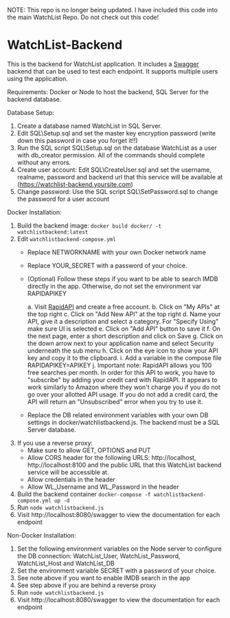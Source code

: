 NOTE: This repo is no longer being updated. I have included this code into the main WatchList Repo. Do not check out this code!

# WatchList-Backend
This is the backend for WatchList application. It includes a [Swagger](https://swagger.io/) backend that can be used to test each endpoint. It supports multiple users using the application.

Requirements: Docker or Node to host the backend, SQL Server for the backend database.

Database Setup:

1. Create a database named WatchList in SQL Server.
1. Edit SQL\Setup.sql and set the master key encryption password (write down this password in case you forget it!!)
1. Run the SQL script SQL\Setup.sql on the database WatchList as a user with db_creator permission. All of the commands should complete without any errors.
1. Create user account: Edit SQL\CreateUser.sql and set the username, realname, password and backend url that this service will be available at (https://watchlist-backend.yoursite.com)
1. Change password: Use the SQL script SQL\SetPassword.sql to change the password for a user account

Docker Installation:

1. Build the backend image: `docker build docker/ -t watchlistbackend:latest`
1. Edit `watchlistbackend-compose.yml`
   - Replace NETWORKNAME with your own Docker network name
   - Replace YOUR_SECRET with a password of your choice.
   - (Optional) Follow these steps if you want to be able to search IMDB directly in the app. Otherwise, do not set the environment var RAPIDAPIKEY
   
     a. Visit [RapidAPI](rapidapi.com) and create a free account.
     b. Click on "My APIs" at the top right
     c. Click on "Add New API" at the top right
     d. Name your API, give it a description and select a category. For "Specify Using" make sure UI is selected
     e. Click on "Add API" button to save it
     f. On the next page, enter a short description and click on Save
     g. Click on the down arrow next to your application name and select Security underneath the sub menu
     h. Click on the eye icon to show your API key and copy it to the clipboard.
     i. Add a variable in the compose file RAPIDAPIKEY=APIKEY
     j. Important note: RapidAPI allows you 100 free searches per month. In order for this API to work, you have to "subscribe" by adding your credit card with RapidAPI. It appears to work similarly to Amazon where they won't charge you if you do not go over your allotted API usage. If you do not add a credit card, the API will return an "Unsubscribed" error when you try to use it.
   - Replace the DB related environment variables with your own DB settings in docker/watchlistbackend.js. The backend must be a SQL Server database.
1. If you use a reverse proxy:
   - Make sure to allow GET, OPTIONS and PUT
   - Allow CORS header for the following URLS: http://localhost, http://localhost:8100 and the public URL that this WatchList backend service will be accessible at.
   - Allow credentials in the header
   - Allow WL_Username and WL_Password in the header
1. Build the backend container `docker-compose -f watchlistbackend-compose.yml up -d`
1. Run `node watchlistbackend.js`
1. Visit http://localhost:8080/swagger to view the documentation for each endpoint

Non-Docker Installation:

1. Set the following environment variables on the Node server to configure the DB connection: WatchList_User, WatchList_Password, WatchList_Host and WatchList_DB
1. Set the environment variable SECRET with a password of your choice.
1. See note above if you want to enable IMDB search in the app
1. See step above if you are behind a reverse proxy
1. Run `node watchlistbackend.js`
1. Visit http://localhost:8080/swagger to view the documentation for each endpoint
